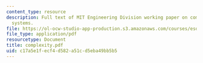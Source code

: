 ```yaml
---
content_type: resource
description: Full text of MIT Engineering Division working paper on complexity in
  systems.
file: https://ol-ocw-studio-app-production.s3.amazonaws.com/courses/esd-04j-frameworks-and-models-in-engineering-systems-engineering-system-design-spring-2007/c17a5e1fecf4d582a51cd5eba49bb5b5_complexity.pdf
file_type: application/pdf
resourcetype: Document
title: complexity.pdf
uid: c17a5e1f-ecf4-d582-a51c-d5eba49bb5b5
---
```


